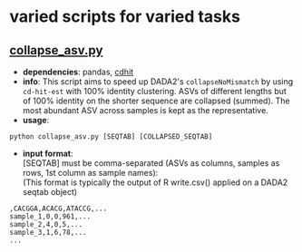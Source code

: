 # varied scripts for varied tasks
## [collapse_asv.py](https://github.com/dsamoht/utility/blob/main/collapse_asv.py)
- __dependencies__: pandas, [cdhit](https://github.com/weizhongli/cdhit)  
- __info__: This script aims to speed up DADA2's `collapseNoMismatch` by using `cd-hit-est` with 100% identity clustering. ASVs of different lengths but of 100% identity on the shorter sequence are collapsed (summed). The most abundant ASV across samples is kept as the representative.  
- __usage__:
```
python collapse_asv.py [SEQTAB] [COLLAPSED_SEQTAB]
```
- __input format__:  
[SEQTAB] must be comma-separated (ASVs as columns, samples as rows, 1st column as sample names):  
(This format is typically the output of R write.csv() applied on a DADA2 seqtab object)
```
,CACGGA,ACACG,ATACCG,...    
sample_1,0,0,961,...    
sample_2,4,0,5,...    
sample_3,1,6,78,...    
...
```
